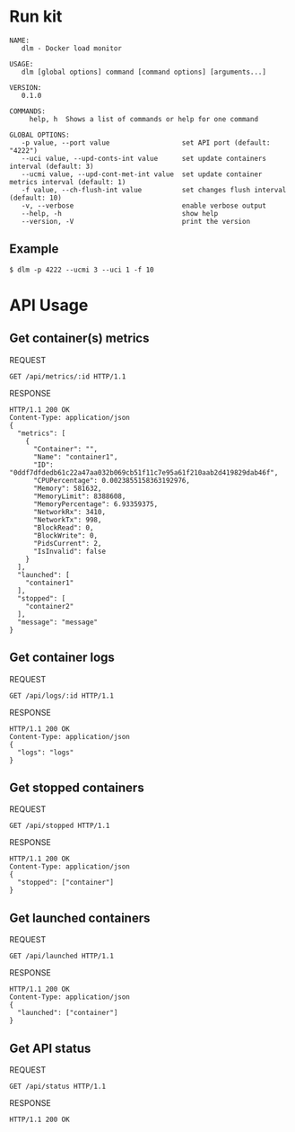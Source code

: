 # Run kit
```
NAME:
   dlm - Docker load monitor

USAGE:
   dlm [global options] command [command options] [arguments...]

VERSION:
   0.1.0

COMMANDS:
     help, h  Shows a list of commands or help for one command

GLOBAL OPTIONS:
   -p value, --port value                  set API port (default: "4222")
   --uci value, --upd-conts-int value      set update containers interval (default: 3)
   --ucmi value, --upd-cont-met-int value  set update container metrics interval (default: 1)
   -f value, --ch-flush-int value          set changes flush interval (default: 10)
   -v, --verbose                           enable verbose output
   --help, -h                              show help
   --version, -V                           print the version
```
## Example
```
$ dlm -p 4222 --ucmi 3 --uci 1 -f 10
```
# API Usage
## Get container(s) metrics
REQUEST
```
GET /api/metrics/:id HTTP/1.1
```
RESPONSE
```
HTTP/1.1 200 OK
Content-Type: application/json
{
  "metrics": [
    {
      "Container": "",
      "Name": "container1",
      "ID": "0ddf7dfdedb61c22a47aa032b069cb51f11c7e95a61f210aab2d419829dab46f",
      "CPUPercentage": 0.0023855158363192976,
      "Memory": 581632,
      "MemoryLimit": 8388608,
      "MemoryPercentage": 6.93359375,
      "NetworkRx": 3410,
      "NetworkTx": 998,
      "BlockRead": 0,
      "BlockWrite": 0,
      "PidsCurrent": 2,
      "IsInvalid": false
    }
  ],
  "launched": [
    "container1"
  ],
  "stopped": [
    "container2"
  ],
  "message": "message"
}
```
## Get container logs
REQUEST
```
GET /api/logs/:id HTTP/1.1
```
RESPONSE
```
HTTP/1.1 200 OK
Content-Type: application/json
{
  "logs": "logs"
}
```
## Get stopped containers
REQUEST
```
GET /api/stopped HTTP/1.1
```
RESPONSE
```
HTTP/1.1 200 OK
Content-Type: application/json
{
  "stopped": ["container"]
}
```
## Get launched containers
REQUEST
```
GET /api/launched HTTP/1.1
```
RESPONSE
```
HTTP/1.1 200 OK
Content-Type: application/json
{
  "launched": ["container"]
}
```
## Get API status
REQUEST
```
GET /api/status HTTP/1.1
```
RESPONSE
```
HTTP/1.1 200 OK
```
